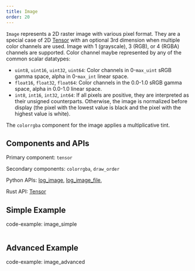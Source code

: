```yaml
---
title: Image
order: 20
---
```


`Image` represents a 2D raster image with various pixel format. They are a special case of 2D [Tensor](tensor.md) with an optional 3rd dimension when multiple color channels are used. Image with 1 (grayscale), 3 (RGB), or 4 (RGBA) channels are supported. Color channel maybe represented by any of the common scalar datatypes:

- `uint8`, `uint16`, `uint32`, `uint64`: Color channels in 0-`max_uint` sRGB gamma space, alpha in 0-`max_int` linear space.
- `float16`, `float32`, `float64`: Color channels in the 0.0-1.0 sRGB gamma space, alpha in 0.0-1.0 linear space.
- `int8`, `int16`, `int32`, `int64`: If all pixels are positive, they are interpreted as their unsigned counterparts. Otherwise, the image is normalized before display (the pixel with the lowest value is black and the pixel with the highest value is white).

The `colorrgba` component for the image applies a multiplicative tint.

## Components and APIs

Primary component: `tensor`

Secondary components: `colorrgba`, `draw_order`

Python APIs: [log_image](https://ref.rerun.io/docs/python/latest/common/images/#rerun.log_image**), [log_image_file](https://ref.rerun.io/docs/python/latest/common/images/#rerun.log_image_file**),

Rust API: [Tensor](https://docs.rs/rerun/latest/rerun/components/struct.Tensor.html)

## Simple Example

code-example: image_simple

<picture>
  <source media="(max-width: 480px)" srcset="https://static.rerun.io/image_simple/06ba7f8582acc1ffb42a7fd0006fad7816f3e4e4/480w.png">
  <source media="(max-width: 768px)" srcset="https://static.rerun.io/image_simple/06ba7f8582acc1ffb42a7fd0006fad7816f3e4e4/768w.png">
  <source media="(max-width: 1024px)" srcset="https://static.rerun.io/image_simple/06ba7f8582acc1ffb42a7fd0006fad7816f3e4e4/1024w.png">
  <source media="(max-width: 1200px)" srcset="https://static.rerun.io/image_simple/06ba7f8582acc1ffb42a7fd0006fad7816f3e4e4/1200w.png">
  <img src="https://static.rerun.io/image_simple/06ba7f8582acc1ffb42a7fd0006fad7816f3e4e4/full.png" alt="">
</picture>

## Advanced Example

code-example: image_advanced

<picture>
  <source media="(max-width: 480px)" srcset="https://static.rerun.io/image_advanced/aeee879303ccf36f9665646ab46242f188005752/480w.png">
  <source media="(max-width: 768px)" srcset="https://static.rerun.io/image_advanced/aeee879303ccf36f9665646ab46242f188005752/768w.png">
  <source media="(max-width: 1024px)" srcset="https://static.rerun.io/image_advanced/aeee879303ccf36f9665646ab46242f188005752/1024w.png">
  <source media="(max-width: 1200px)" srcset="https://static.rerun.io/image_advanced/aeee879303ccf36f9665646ab46242f188005752/1200w.png">
  <img src="https://static.rerun.io/image_advanced/aeee879303ccf36f9665646ab46242f188005752/full.png" alt="">
</picture>
